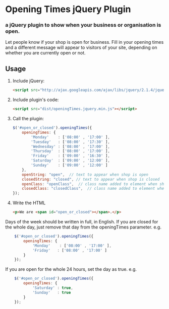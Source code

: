 #  Opening Times jQuery Plugin
### a jQuery plugin to show when your business or organisation is open. 

Let people know if your shop is open for business.  Fill in your opening times and a different message will appear to visitors of your site, depending on whether you are currently open or not.


## Usage
1. Include jQuery:

	```html
	<script src="http://ajax.googleapis.com/ajax/libs/jquery/2.1.4/jquery.min.js"></script>
	```

2. Include plugin's code:

	```html
	<script src="dist/openingTimes.jquery.min.js"></script>
	```

3. Call the plugin:

	```javascript
	$('#open_or_closed').openingTimes({
		openingTimes: {
			'Monday'    : ['08:00' , '17:00' ],
			'Tuesday'   : ['08:00' , '17:30' ],
			'Wednesday' : ['08:00' , '17:00' ],
			'Thursday'  : ['08:00' , '17:00' ],
			'Friday'    : ['09:00' , '16:30' ],
			'Saturday'  : ['09:00' , '12:00' ],
			'Sunday'    : ['09:00' , '12:00' ]
		},
		openString: "open",  // text to appear when shop is open
		closedString: "closed", // text to appear when shop is closed
		openClass: "openClass",  // class name added to element when shop is open
		closedClass: "closedClass",  // class name added to element when shop is closed
	});
	```

4. Write the HTML

	```html
	<p>We are <span id="open_or_closed"></span>.</p>
	```

Days of the week should be written in full, in English. If you are closed for the whole day, just remove that day from the openingTimes parameter. e.g.


```javascript
	$('#open_or_closed').openingTimes({
		openingTimes: {
			'Monday'    : ['08:00' , '17:00' ],
			'Friday'   : ['08:00' , '17:00' ]
		}
	});
```


If you are open for the whole 24 hours, set the day as true. e.g.
	
```javascript
	$('#open_or_closed').openingTimes({
		openingTimes: {
			'Saturday' : true,
			'Sunday'   : true
		}
	});
```

